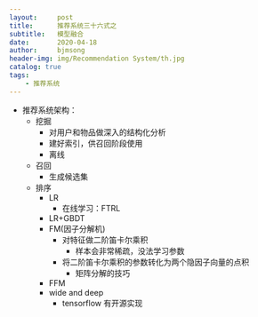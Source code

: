 ```yaml
---
layout:     post
title:      推荐系统三十六式之
subtitle:   模型融合
date:       2020-04-18
author:     bjmsong
header-img: img/Recommendation System/th.jpg
catalog: true
tags:
    - 推荐系统
---
```




- 推荐系统架构：
    - 挖掘
        - 对用户和物品做深入的结构化分析
        - 建好索引，供召回阶段使用
        - 离线
    - 召回
        - 生成候选集
    - 排序
        - LR
            - 在线学习：FTRL
        - LR+GBDT
        - FM(因子分解机)
            - 对特征做二阶笛卡尔乘积
                - 样本会非常稀疏，没法学习参数
            - 将二阶笛卡尔乘积的参数转化为两个隐因子向量的点积
                - 矩阵分解的技巧
        - FFM
        - wide and deep
            - tensorflow 有开源实现



